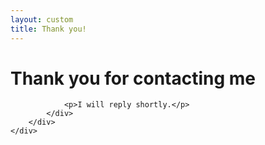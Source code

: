 ```yaml
---
layout: custom
title: Thank you!
---
```


<!-- /banner_bottom -->
<div class="main banner_bottom" id="article">
	<div class="clearfix"> </div>
	<div class="container">
		<div class="inner_sec_top_aglieits">
			<div class="banner_bottom_info">
				<h1>Thank you for contacting me</h1>

				<p>I will reply shortly.</p>
			</div>
		</div>
	</div>
</div>





<div>

</div>
<div style="clear:both;"></div>
